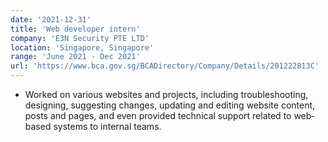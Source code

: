 ```yaml
---
date: '2021-12-31'
title: 'Web developer intern'
company: 'E3N Security PTE LTD'
location: 'Singapore, Singapore'
range: 'June 2021 - Dec 2021'
url: 'https://www.bca.gov.sg/BCADirectory/Company/Details/201222813C'
---
```


- Worked on various websites and projects, including troubleshooting, designing, suggesting changes, updating and editing
website content, posts and pages, and even provided technical support related to web‐based systems to internal teams.
